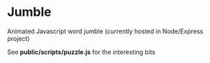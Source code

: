 # Jumble
Animated Javascript word jumble (currently hosted in Node/Express project)

See **public/scripts/puzzle.js** for the interesting bits
